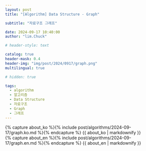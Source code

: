 ```yaml
---
layout: post
title: "[Algorithm] Data Structure - Graph"

subtitle: "자료구조 그래프"

date: 2024-09-17 10:40:00
author: "lim.Chuck"

# header-style: text

catalog: true
header-mask: 0.4
header-img: "img/post/2024/0917/graph.png"
multilingual: true

# hidden: true

tags:
  - algorithm
  - 알고리즘
  - Data Structure
  - 자료구조
  - Graph
  - 그래프
---
```


<div class="ko post-container">
    {% capture about_ko %}{% include post/algorithms/2024-09-17/graph.ko.md %}{% endcapture %}
    {{ about_ko | markdownify }}
</div>
<div class="en post-container">
    {% capture about_en %}{% include post/algorithms/2024-09-17/graph.en.md %}{% endcapture %}
    {{ about_en | markdownify }}
</div>
